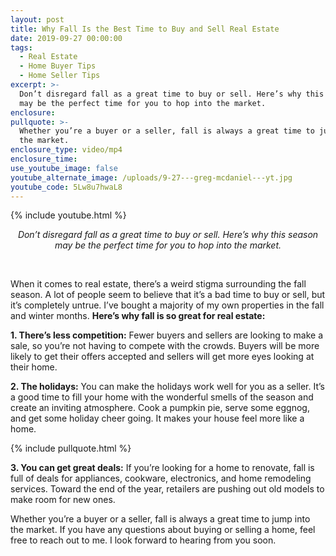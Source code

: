 ```yaml
---
layout: post
title: Why Fall Is the Best Time to Buy and Sell Real Estate
date: 2019-09-27 00:00:00
tags:
  - Real Estate
  - Home Buyer Tips
  - Home Seller Tips
excerpt: >-
  Don’t disregard fall as a great time to buy or sell. Here’s why this season
  may be the perfect time for you to hop into the market.
enclosure:
pullquote: >-
  Whether you’re a buyer or a seller, fall is always a great time to jump into
  the market.
enclosure_type: video/mp4
enclosure_time:
use_youtube_image: false
youtube_alternate_image: /uploads/9-27---greg-mcdaniel---yt.jpg
youtube_code: 5Lw8u7hwaL8
---
```


{% include youtube.html %}

<center><em>Don&rsquo;t disregard fall as a great time to buy or sell. Here&rsquo;s why this season may be the perfect time for you to hop into the market.</em></center>

&nbsp;

When it comes to real estate, there’s a weird stigma surrounding the fall season. A lot of people seem to believe that it’s a bad time to buy or sell, but it’s completely untrue. I’ve bought a majority of my own properties in the fall and winter months. **Here’s why fall is so great for real estate:**

**1\. There’s less competition:** Fewer buyers and sellers are looking to make a sale, so you’re not having to compete with the crowds. Buyers will be more likely to get their offers accepted and sellers will get more eyes looking at their home.

**2\. The holidays:** You can make the holidays work well for you as a seller. It’s a good time to fill your home with the wonderful smells of the season and create an inviting atmosphere. Cook a pumpkin pie, serve some eggnog, and get some holiday cheer going. It makes your house feel more like a home.

{% include pullquote.html %}

**3\. You can get great deals:** If you’re looking for a home to renovate, fall is full of deals for appliances, cookware, electronics, and home remodeling services. Toward the end of the year, retailers are pushing out old models to make room for new ones.

Whether you’re a buyer or a seller, fall is always a great time to jump into the market. If you have any questions about buying or selling a home, feel free to reach out to me. I look forward to hearing from you soon.
